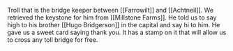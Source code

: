 Troll that is the bridge keeper between [[Farrowilt]] and [[Achtneil]]. We retrieved the keystone for him from [[Millstone Farms]]. He told us to say high to his brother [[Hugo Bridgerson]] in the capital and say hi to him. He gave us a sweet card saying thank you. It has a stamp on it that will allow us to cross any toll bridge for free.